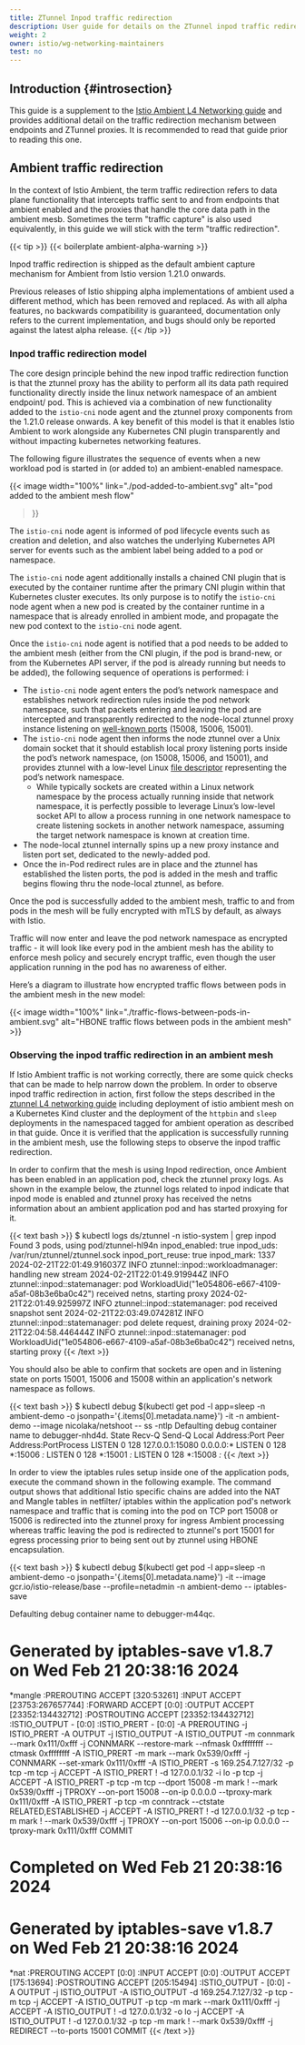 ```yaml
---
title: ZTunnel Inpod traffic redirection 
description: User guide for details on the ZTunnel inpod traffic redirection function.
weight: 2
owner: istio/wg-networking-maintainers
test: no
---
```


## Introduction {#introsection}

This guide is a supplement to the [Istio Ambient L4 Networking guide](/docs/ops/ambient/usage/ztunnel) and provides additional detail on the traffic redirection mechanism between endpoints and ZTunnel proxies. It is recommended to read that guide prior to reading this one.

## Ambient traffic redirection

In the context of Istio Ambient, the term traffic redirection refers to data plane functionality that intercepts traffic sent to and from endpoints that ambient enabled and the proxies that handle the core data path in the ambient mesb. Sometimes the term "traffic capture" is also used equivalently, in this guide we will stick with the term "traffic redirection". 

{{< tip >}}
{{< boilerplate ambient-alpha-warning >}}

Inpod traffic redirection is shipped as the default ambient capture mechanism for Ambient from Istio version 1.21.0 onwards.

Previous releases of Istio shipping alpha implementations of ambient used a different method, which has been removed and replaced.  As with all alpha features, no backwards compatibility is guaranteed, documentation only refers to the current implementation, and bugs should only be reported against the latest alpha release.
{{< /tip >}}

### Inpod traffic redirection model

The core design principle behind the new inpod traffic redirection function is that the ztunnel proxy has the ability to perform all its data path required functionality directly inside the linux network namespace of an ambient endpoint/ pod. This is achieved via a combination of new functionality added to the `istio-cni` node agent and the ztunnel proxy components from the 1.21.0 release onwards.  A key benefit of this model is that it enables Istio Ambient to work alongside any Kubernetes CNI plugin transparently and without impacting kubernetes networking features. 

The following figure illustrates the sequence of events when a new workload pod is started in (or added to) an ambient-enabled namespace.

{{< image width="100%"
link="./pod-added-to-ambient.svg"
alt="pod added to the ambient mesh flow"
>}}

The `istio-cni` node agent is informed of pod lifecycle events such as creation and deletion, and also watches the underlying Kubernetes API server for events such as the ambient label being added to a pod or namespace. 

The `istio-cni` node agent additionally installs a chained CNI plugin that is executed by the container runtime after the primary CNI plugin within that Kubernetes cluster executes. Its only purpose is to notify the `istio-cni` node agent when a new pod is created by the container runtime in a namespace that is already enrolled in ambient mode, and propagate the new pod context to the `istio-cni` node agent. 

Once the `istio-cni` node agent is notified that a pod needs to be added to the ambient mesh (either from the CNI plugin, if the pod is brand-new, or from the Kubernetes API server, if the pod is already running but needs to be added), the following sequence of operations is performed:
i
- The `istio-cni` node agent enters the pod’s network namespace and establishes network redirection rules inside the pod network namespace, such that packets entering and leaving the pod are intercepted and transparently redirected to the node-local ztunnel proxy instance listening on [well-known ports](https://github.com/istio/ztunnel/blob/master/ARCHITECTURE.md#ports) (15008, 15006, 15001).
- The `istio-cni` node agent then informs the node ztunnel over a Unix domain socket that it should establish local proxy
listening ports inside the pod’s network namespace, (on 15008, 15006, and 15001), and provides ztunnel with a low-level
Linux [file descriptor](https://en.wikipedia.org/wiki/File_descriptor) representing the pod’s network namespace.
  - While typically sockets are created within a Linux network namespace by the process actually running inside that
network namespace, it is perfectly possible to leverage Linux’s low-level socket API to allow a process running in one
network namespace to create listening sockets in another network namespace, assuming the target network namespace is known
at creation time.
- The node-local ztunnel internally spins up a new proxy instance and listen port set, dedicated to the newly-added pod.
- Once the in-Pod redirect rules are in place and the ztunnel has established the listen ports, the pod is added in the
mesh and traffic begins flowing thru the node-local ztunnel, as before.
 
Once the pod is successfully added to the ambient mesh, traffic to and from pods in the mesh will be fully encrypted with mTLS by default, as always with Istio.

Traffic will now enter and leave the pod network namespace as encrypted traffic - it will look like every pod in the ambient mesh has the ability to enforce mesh policy and securely encrypt traffic, even though the user application running in the pod
has no awareness of either.

Here’s a diagram to illustrate how encrypted traffic flows between pods in the ambient mesh in the new model:

{{< image width="100%"
    link="./traffic-flows-between-pods-in-ambient.svg"
    alt="HBONE traffic flows between pods in the ambient mesh"
    >}}

### Observing the inpod traffic redirection in an ambient mesh

If Istio Ambient traffic is not working correctly, there are some quick checks that can be made to help narrow down the problem.  In order to observe inpod traffic redirection in action, first follow the steps described in the [ztunnel L4 networking guide](/docs/ops/ambient/usage/ztunnel) including deployment of istio ambient mesh on a Kubernetes Kind cluster and the deployment of the `httpbin` and `sleep` deployments in the namespaced tagged for ambient operation as described in that guide. Once it is verified that the application is successfully running in the ambient mesh, use the following steps to observe the inpod traffic redirection.

In order to confirm that the mesh is using Inpod redirection, once Ambient has been enabled in an application pod, check the ztunnel proxy logs. As shown in the example below, the ztunnel logs related to inpod indicate that inpod mode is enabled and ztunnel proxy has received the netns information about an ambient application pod and has started proxying for it. 

{{< text bash >}}
$ kubectl logs ds/ztunnel -n istio-system  | grep inpod
Found 3 pods, using pod/ztunnel-hl94n
inpod_enabled: true
inpod_uds: /var/run/ztunnel/ztunnel.sock
inpod_port_reuse: true
inpod_mark: 1337
2024-02-21T22:01:49.916037Z  INFO ztunnel::inpod::workloadmanager: handling new stream
2024-02-21T22:01:49.919944Z  INFO ztunnel::inpod::statemanager: pod WorkloadUid("1e054806-e667-4109-a5af-08b3e6ba0c42") received netns, starting proxy
2024-02-21T22:01:49.925997Z  INFO ztunnel::inpod::statemanager: pod received snapshot sent
2024-02-21T22:03:49.074281Z  INFO ztunnel::inpod::statemanager: pod delete request, draining proxy
2024-02-21T22:04:58.446444Z  INFO ztunnel::inpod::statemanager: pod WorkloadUid("1e054806-e667-4109-a5af-08b3e6ba0c42") received netns, starting proxy
{{< /text >}}

You should also be able to confirm that sockets are open and in listening state on ports 15001, 15006 and 15008 within an application's network namespace as follows.

{{< text bash >}}
$ kubectl debug $(kubectl get pod -l app=sleep -n ambient-demo -o jsonpath='{.items[0].metadata.name}') -it -n ambient-demo  --image nicolaka/netshoot  -- ss -ntlp
Defaulting debug container name to debugger-nhd4d.
State  Recv-Q Send-Q Local Address:Port  Peer Address:PortProcess
LISTEN 0      128        127.0.0.1:15080      0.0.0.0:*
LISTEN 0      128                *:15006            *:*
LISTEN 0      128                *:15001            *:*
LISTEN 0      128                *:15008            *:*
{{< /text >}}

In order to view the iptables rules setup inside one of the application pods, execute the command shown in the following example. The command output shows that additional Istio specific chains are added into the NAT and Mangle tables in netfilter/ iptables within the application pod's network namespace and traffic that is coming into the pod on TCP port 15008 or 15006 is redirected into the ztunnel proxy for ingress Ambient processing whereas traffic leaving the pod is redirected to ztunnel's port 15001 for egress processing prior to being sent out by ztunnel using HBONE encapsulation.

{{< text bash >}}
$ kubectl debug $(kubectl get pod -l app=sleep -n ambient-demo -o jsonpath='{.items[0].metadata.name}') -it --image gcr.io/istio-release/base --profile=netadmin -n ambient-demo -- iptables-save

Defaulting debug container name to debugger-m44qc.
# Generated by iptables-save v1.8.7 on Wed Feb 21 20:38:16 2024
*mangle
:PREROUTING ACCEPT [320:53261]
:INPUT ACCEPT [23753:267657744]
:FORWARD ACCEPT [0:0]
:OUTPUT ACCEPT [23352:134432712]
:POSTROUTING ACCEPT [23352:134432712]
:ISTIO_OUTPUT - [0:0]
:ISTIO_PRERT - [0:0]
-A PREROUTING -j ISTIO_PRERT
-A OUTPUT -j ISTIO_OUTPUT
-A ISTIO_OUTPUT -m connmark --mark 0x111/0xfff -j CONNMARK --restore-mark --nfmask 0xffffffff --ctmask 0xffffffff
-A ISTIO_PRERT -m mark --mark 0x539/0xfff -j CONNMARK --set-xmark 0x111/0xfff
-A ISTIO_PRERT -s 169.254.7.127/32 -p tcp -m tcp -j ACCEPT
-A ISTIO_PRERT ! -d 127.0.0.1/32 -i lo -p tcp -j ACCEPT
-A ISTIO_PRERT -p tcp -m tcp --dport 15008 -m mark ! --mark 0x539/0xfff -j TPROXY --on-port 15008 --on-ip 0.0.0.0 --tproxy-mark 0x111/0xfff
-A ISTIO_PRERT -p tcp -m conntrack --ctstate RELATED,ESTABLISHED -j ACCEPT
-A ISTIO_PRERT ! -d 127.0.0.1/32 -p tcp -m mark ! --mark 0x539/0xfff -j TPROXY --on-port 15006 --on-ip 0.0.0.0 --tproxy-mark 0x111/0xfff
COMMIT
# Completed on Wed Feb 21 20:38:16 2024
# Generated by iptables-save v1.8.7 on Wed Feb 21 20:38:16 2024
*nat
:PREROUTING ACCEPT [0:0]
:INPUT ACCEPT [0:0]
:OUTPUT ACCEPT [175:13694]
:POSTROUTING ACCEPT [205:15494]
:ISTIO_OUTPUT - [0:0]
-A OUTPUT -j ISTIO_OUTPUT
-A ISTIO_OUTPUT -d 169.254.7.127/32 -p tcp -m tcp -j ACCEPT
-A ISTIO_OUTPUT -p tcp -m mark --mark 0x111/0xfff -j ACCEPT
-A ISTIO_OUTPUT ! -d 127.0.0.1/32 -o lo -j ACCEPT
-A ISTIO_OUTPUT ! -d 127.0.0.1/32 -p tcp -m mark ! --mark 0x539/0xfff -j REDIRECT --to-ports 15001
COMMIT
{{< /text >}}

